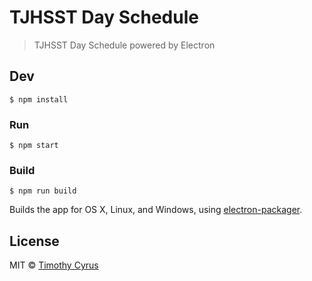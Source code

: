 # TJHSST Day Schedule

> TJHSST Day Schedule powered by Electron

## Dev

```
$ npm install
```

### Run

```
$ npm start
```

### Build

```
$ npm run build
```

Builds the app for OS X, Linux, and Windows, using [electron-packager](https://github.com/maxogden/electron-packager).


## License

MIT © [Timothy Cyrus](http://tcyrus.me/)
